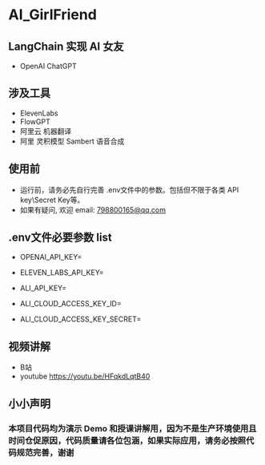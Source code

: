 # AI_GirlFriend
## LangChain 实现 AI 女友
* OpenAI ChatGPT

## 涉及工具
* ElevenLabs
* FlowGPT
* 阿里云 机器翻译
* 阿里 灵积模型  Sambert 语音合成

## 使用前
* 运行前，请务必先自行完善 .env文件中的参数。包括但不限于各类 API key\Secret Key等。
* 如果有疑问, 欢迎 email: 798800165@qq.com

## .env文件必要参数 list
* OPENAI_API_KEY=

* ELEVEN_LABS_API_KEY=

* ALI_API_KEY=

* ALI_CLOUD_ACCESS_KEY_ID=
* ALI_CLOUD_ACCESS_KEY_SECRET=

## 视频讲解
* B站      
* youtube   https://youtu.be/HFqkdLqtB40

## 小小声明

### 本项目代码均为演示 Demo 和授课讲解用，因为不是生产环境使用且时间仓促原因，代码质量请各位包涵，如果实际应用，请务必按照代码规范完善，谢谢
